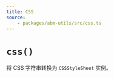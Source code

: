 ```yaml
---
title: CSS
source:
	- packages/abm-utils/src/css.ts
---
```


# `css()`
将 CSS 字符串转换为 `CSSStyleSheet` 实例。
